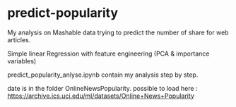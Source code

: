 # predict-popularity
My analysis on Mashable data trying to predict the number of share for web articles.

Simple linear Regression with feature engineering (PCA & importance variables) 

predict_popularity_anlyse.ipynb contain my analysis step by step.

date is in the folder OnlineNewsPopularity. possible to load here : https://archive.ics.uci.edu/ml/datasets/Online+News+Popularity

